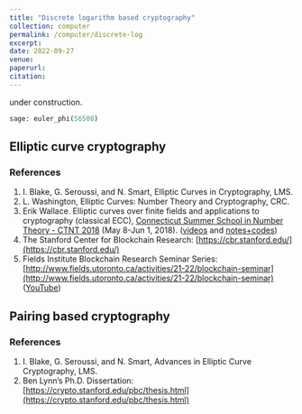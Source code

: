 ```yaml
---
title: "Discrete logarithm based cryptography"
collection: computer
permalink: /computer/discrete-log
excerpt:
date: 2022-09-27
venue: 
paperurl: 
citation: 
---
```

 
 under construction.
 
 `````python
 sage: euler_phi(56508)
 `````

## Elliptic curve cryptography

### References
1. I. Blake, G. Seroussi, and N. Smart, Elliptic Curves in Cryptography, LMS.
2. L. Washington, Elliptic Curves: Number Theory and Cryptography, CRC.
3.  Erik Wallace. Elliptic curves over finite fields and applications to cryptography (classical ECC), [Connecticut Summer School in Number Theory - CTNT 2018](https://ctnt-summer.math.uconn.edu/about-ctnt2018/#) (May 8-Jun 1, 2018). ([videos](https://www.youtube.com/playlist?list=PLJUSzeW191QylsLXla4uaR9KOcNlcJIes) and [notes+codes](https://ctnt-summer.math.uconn.edu/schedules-and-abstracts-2018/))
4. The Stanford Center for Blockchain Research: [https://cbr.stanford.edu/](https://cbr.stanford.edu/)
5. Fields Institute Blockchain Research Seminar Series: [http://www.fields.utoronto.ca/activities/21-22/blockchain-seminar](http://www.fields.utoronto.ca/activities/21-22/blockchain-seminar) ([YouTube](https://www.youtube.com/playlist?list=PLArBKNfJxuunXQp2_KAEpne1SmraEOjo-))

## Pairing based cryptography

### References
1. I. Blake, G. Seroussi, and N. Smart, Advances in Elliptic Curve Cryptography, LMS.
2. Ben Lynn’s Ph.D. Dissertation: [https://crypto.stanford.edu/pbc/thesis.html](https://crypto.stanford.edu/pbc/thesis.html)
